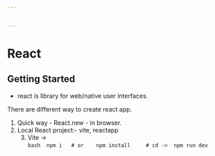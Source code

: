 ```yaml
---


---
```


<h1 id="react">React</h1>
<h2 id="getting-started">Getting Started</h2>
<ul>
<li>react is library for web/native user interfaces.</li>
</ul>
<p>There are different way to create react app.</p>
<ol>
<li>Quick way - React.new - in browser.</li>
<li>Local React project:- vite, reactapp
<ol start="3">
<li>Vite -&gt;<br>
<code>bash 	npm i 	# or 	npm install 	# cd -&gt; 	npm run dev</code></li>
</ol>
</li>
</ol>

